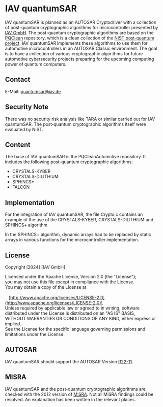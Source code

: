 # IAV quantumSAR
IAV quantumSAR is planned as an AUTOSAR Cryptodriver with a collection of post-quantum cryptographic algorithms for microcontroller presented by [IAV GmbH](https://www.iav.com/). The post-quantum cryptographic algorithms are based on the [PQClean](https://github.com/PQClean/PQClean) repository, which is a clean collection of the [NIST post-quantum project](https://csrc.nist.gov/projects/post-quantum-cryptography). IAV quantumSAR implements these algorithms to use them for automotive microcontrollers in an AUTOSAR Classic environment. The goal is to have a collection of various cryptographic algorithms for future automotive cybersecurity projects preparing for the upcoming computing power of quantum computers.

## Contact
E-Mail: quantumsar@iav.de

## Security Note
There was no security risk analysis like TARA or similar carried out for IAV quantumSAR. The post-quantum cryptographic algorithms itself were evaluated by NIST.

## Content
The base of IAV quantumSAR is the PQCleanAutomotive repository. It includes the following post-quantum cryptographic algorithms:

* CRYSTALS-KYBER
* CRYSTALS-DILITHIUM
* SPHINCS+
* FALCON

## Implementation
For the integration of IAV quantumSAR, the file Crypto.c contains an example of the use of the CRYSTALS-KYBER, CRYSTALS-DILITHIUM and SPHINCS+ algorithm.

In the SPHINCS+ algorithm, dynamic arrays had to be replaced by static arrays in various functions for the microcontroller implementation.

## License

Copyright [2024] [IAV GmbH]

Licensed under the Apache License, Version 2.0 (the "License");\
you may not use this file except in compliance with the License.\
You may obtain a copy of the License at\
\
&nbsp;&nbsp;&nbsp;[http://www.apache.org/licenses/LICENSE-2.0](http://www.apache.org/licenses/LICENSE-2.0)\
\
Unless required by applicable law or agreed to in writing, software\
distributed under the License is distributed on an "AS IS" BASIS,\
WITHOUT WARRANTIES OR CONDITIONS OF ANY KIND, either express or implied.\
See the License for the specific language governing permissions and\
limitations under the License.

## AUTOSAR

IAV quantumSAR should support the AUTOSAR Version [R22-11](https://www.autosar.org/fileadmin/standards/R22-11/CP/AUTOSAR_SWS_CryptoDriver.pdf). 

## MISRA
IAV quantumSAR and the post-quantum cryptographic algorithms are checked with the 2012 version of [MISRA](https://misra.org.uk/app/uploads/2021/06/MISRA-C-2012-Permits-First-Edition.pdf). Not all MISRA findings could be resolved. An explanation has been written in the relevant places.
